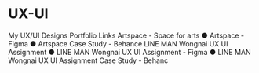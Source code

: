 # UX-UI
My UX/UI Designs
Portfolio Links
Artspace - Space for arts
● Artspace - Figma
● Artspace Case Study - Behance
LINE MAN Wongnai UX UI Assignment
● LINE MAN Wongnai UX UI Assignment - Figma
● LINE MAN Wongnai UX UI Assignment Case Study - Behanc
